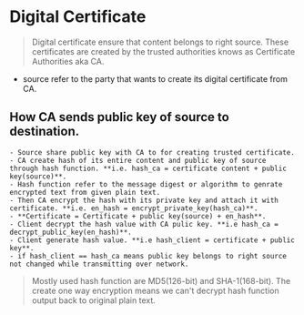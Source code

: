 # Digital Certificate

> Digital certificate ensure that content belongs to right source. These certificates are created by the trusted authorities knows as Certificate Authorities aka CA.

- source refer to the party that wants to create its digital certificate from CA.
## How CA sends public key of source to destination.
    - Source share public key with CA to for creating trusted certificate.
    - CA create hash of its entire content and public key of source through hash function. **i.e. hash_ca = certificate content + public key(source)**.
    - Hash function refer to the message digest or algorithm to genrate encrypted text from given plain text.
    - Then CA encrypt the hash with its private key and attach it with certificate. **i.e. en_hash = encrypt_private_key(hash_ca)**.
    - **Certificate = Certificate + public key(source) + en_hash**.
    - Client decrypt the hash value with CA pulic key. **i.e hash_ca = decrypt_public_key(en_hash)**.
    - Client generate hash value. **i.e hash_client = certificate + public key**.
    - if hash_client == hash_ca means public key belongs to right source not changed while transmitting over network.
    
    
    
> Mostly used hash function are MD5(126-bit) and SHA-1(168-bit). The create one way encryption means we can't decrypt hash function output back to original plain text.


